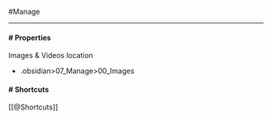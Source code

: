 #Manage


---
#### # Properties

Images & Videos location
- .obsidian>07_Manage>00_Images

#### # Shortcuts
[[@Shortcuts]]